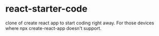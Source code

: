 # react-starter-code
clone of create react app to start coding right away. For those devices where npx create-react-app doesn't support.
